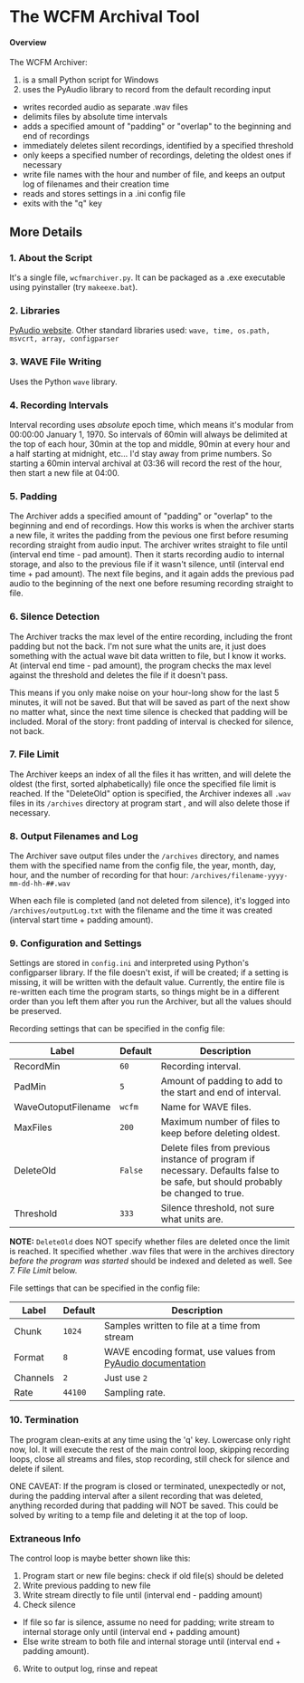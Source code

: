 # The WCFM Archival Tool
#### Overview
The WCFM Archiver:

1. is a small Python script for Windows
2. uses the PyAudio library to record from the default recording input
* writes recorded audio as separate .wav files 
* delimits files by absolute time intervals
* adds a specified amount of "padding" or "overlap" to the beginning and end of recordings  
* immediately deletes silent recordings, identified by a specified threshold
* only keeps a specified number of recordings, deleting the oldest ones if necessary
* write file names with the hour and number of file, and keeps an output log of filenames and their creation time
* reads and stores settings in a .ini config file
* exits with the "q" key

## More Details
### 1. About the Script
It's a single file, `wcfmarchiver.py`.  It can be packaged as a .exe executable using pyinstaller (try `makeexe.bat`).
  
### 2. Libraries
[PyAudio website](https://people.csail.mit.edu/hubert/pyaudio/).  Other standard libraries used:  `wave, time, os.path, msvcrt, array, configparser`

### 3. WAVE File Writing
Uses the Python `wave` library.

### 4. Recording Intervals
Interval recording uses _absolute_ epoch time, which means it's modular from 00:00:00 January 1, 1970.  So intervals of 60min will always be delimited at the top of each hour, 30min at the top and middle, 90min at every hour and a half starting at midnight, etc... I'd stay away from prime numbers.  So starting a 60min interval archival at 03:36 will record the rest of the hour, then start a new file at 04:00.


### 5. Padding
The Archiver adds a specified amount of "padding" or "overlap" to the beginning and end of recordings.  How this works is when the archiver starts a new file, it writes the padding from the pevious one first before resuming recording straight from audio input.  The archiver writes straight to file until (interval end time - pad amount).  Then it starts recording audio to internal storage, and also to the previous file if it wasn't silence, until (interval end time + pad amount).  The next file begins, and it again adds the previous pad audio to the beginning of the next one before resuming recording straight to file.  

### 6. Silence Detection
The Archiver tracks the max level of the entire recording, including the front padding but not the back.  I'm not sure what the units are, it just does something with the actual wave bit data written to file, but I know it works.  At (interval end time - pad amount), the program checks the max level against the threshold and deletes the file if it doesn't pass.  

This means if you only make noise on your hour-long show for the last 5 minutes, it will not be saved.  But that will be saved as part of the next show no matter what, since the next time silence is checked that padding will be included.  Moral of the story:  front padding of interval is checked for silence, not back.  

### 7. File Limit
The Archiver keeps an index of all the files it has written, and will delete the oldest (the first, sorted alphabetically) file once the specified file limit is reached.  If the "DeleteOld" option is specified, the Archiver indexes all `.wav` files in its `/archives` directory at program start , and will also delete those if necessary.  

### 8. Output Filenames and Log
The Archiver save output files under the `/archives` directory, and names them with the specified name from the config file, the year, month, day, hour, and the number of recording for that hour:
  `/archives/filename-yyyy-mm-dd-hh-##.wav`
  
When each file is completed (and not deleted from silence), it's logged into `/archives/outputLog.txt` with the filename and the time it was created (interval start time + padding amount).  

### 9. Configuration and Settings
Settings are stored in `config.ini` and interpreted using Python's configparser library.  If the file doesn't exist, if will be created; if a setting is missing, it will be written with the default value.  Currently, the entire file is re-written each time the program starts, so things might be in a different order than you left them after you run the Archiver, but all the values should be preserved.

Recording settings that can be specified in the config file:

|Label |Default |Description |
|------|---------|---------| 
|RecordMin|`60`|Recording interval.|
|PadMin|`5`|Amount of padding to add to the start and end of interval.|
|WaveOutoputFilename|`wcfm`|Name for WAVE files.|
|MaxFiles|`200`|Maximum number of files to keep before deleting oldest.|
|DeleteOld|`False`|Delete files from previous instance of program if necessary.  Defaults false to be safe, but should probably be changed to true.|
|Threshold|`333`|Silence threshold, not sure what units are.|

**NOTE:** `DeleteOld` does NOT specify whether files are deleted once the limit is reached.  It specified whether .wav files that were in the archives directory _before the program was started_ should be indexed and deleted as well.  See _7. File Limit_ below.

 File settings that can be specified in the config file:

|Label |Default |Description |
|------|---------|---------|
|Chunk|`1024`|Samples written to file at a time from stream|
|Format|`8`|WAVE encoding format, use values from [PyAudio documentation](https://people.csail.mit.edu/hubert/pyaudio/docs/#pyaudio.paFloat32)|
|Channels|`2`|Just use `2`|
|Rate|`44100`|Sampling rate.|

### 10. Termination
The program clean-exits at any time using the 'q' key.  Lowercase only right now, lol.  It will execute the rest of the main control loop, skipping recording loops, close all streams and files, stop recording, still check for silence and delete if silent.

ONE CAVEAT:  If the program is closed or terminated, unexpectedly or not, during the padding interval after a silent recording that was deleted, anything recorded during that padding will NOT be saved.  This could be solved by writing to a temp file and deleting it at the top of loop.

### Extraneous Info

The control loop is maybe better shown like this:

1. Program start or new file begins:  check if old file(s) should be deleted
2. Write previous padding to new file
3. Write stream directly to file until (interval end - padding amount)
4. Check silence
  * If file so far is silence, assume no need for padding; write stream to internal storage only until (interval end + padding amount)
  * Else write stream to both file and internal storage until (interval end + padding amount).
6. Write to output log, rinse and repeat

